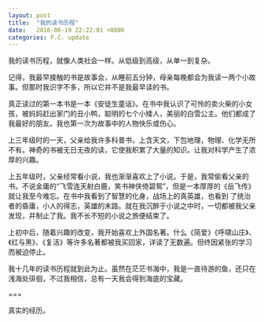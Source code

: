 ```yaml
---
layout: post
title:  "我的读书历程"
date:   2016-06-19 22:22:01 +0800
categories: F.C. update
---
```

我的读书历程，就像人类社会一样。从低级到高级，从单一到复杂。

记得，我最早接触的书是故事会，从睡前五分钟，母亲每晚都会为我读一两个小故事。但那时我识字不多，所以它并不是我最早读的书。

真正读过的第一本书是一本《安徒生童话》。在书中我认识了可怜的卖火柴的小女孩，被妈妈赶出家门的丑小鸭，聪明的七个小矮人，美丽的白雪公主。他们都成了我最好的朋友。我也第一次为故事中的人物快乐或伤心。

上三年级时的一天，父亲给我许多科普书，上含天文，下包地理，物理、化学无所不有。神奇的书被无日无夜的读，它使我积累了大量的知识。让我对科学产生了浓厚的兴趣。

上五年级时，父亲经常看小说，我也渐渐喜欢上了小说。于是，我常偷看父亲的书。不说金庸的“飞雪连天射白鹿，笑书神侠倚碧鸳”，但是一本厚厚的《岳飞传》就让我至今难忘。在书中我看到了智慧的化身，战场上的真英雄，也看到 了统治者的昏庸，小人的得志，英雄的末路。就在我沉醉于小说之中时，一切都被我父亲发现，并制止了我。我不长不短的小说之旅便结束了。

上初中后，随着兴趣的改变，我开始喜欢上外国名著。什么《简爱》《呼啸山庄》、《红与黑》、《复活》等许多名著都被我买回家，详读了无数遍。但终因紧张的学习而被迫停止。

我十几年的读书历程就到此为止。虽然在茫茫书海中，我是一直待游的鱼，还只在浅海处徘徊，不过我相信，总有一天我会得到海底的宝藏。

===

真实的经历。